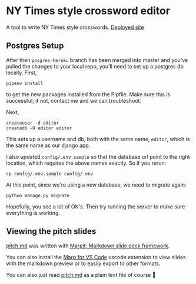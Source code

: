 # NY Times style crossword editor
A tool to write NY Times style crosswords. [Deployed site](https://crossword-editor.herokuapp.com/)

## Postgres Setup
After then `posgres-heroku` branch has been merged into master and you've pulled the changes to your local repo,
you'll need to set up a postgres db locally.  First,
```shell
pipenv install
```
to get the new packages installed from the Pipfile.  Make sure this is successful; if not, contact me and we can troubleshoot.

Next,
```shell
createuser -d editor
createdb -U editor editor
```
This sets up a username and db, both with the same name, `editor`, which is the same name as our django app.

I also updated `config/.env.sample` so that the database url point to the right location, which requires the above names exactly.  So if you rerun:
```shell
cp config/.env.sample config/.env
```

At this point, since we're using a new database, we need to migrate again:
```shell
python manage.py migrate
```
Hopefully, you see a lot of OK's.  Then try running the server to make sure everything is working.


## Viewing the pitch slides
[pitch.md](pitch.md) was written with [Marpit: Markdown slide deck framework](https://marpit.marp.app/).

You can also install the [Marp for VS Code](https://marketplace.visualstudio.com/items?itemName=marp-team.marp-vscode) vscode extension to view slides with the markdown preview or to easily export to other formats.

You can also just read [pitch.md](pitch.md) as a plain text file of course 🙂